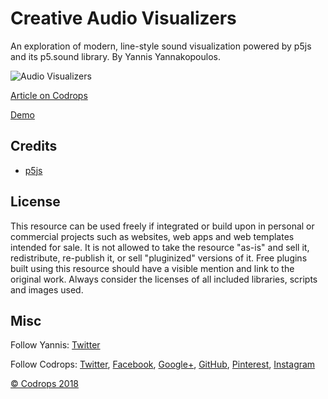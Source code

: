 # Creative Audio Visualizers

An exploration of modern, line-style sound visualization powered by p5js and its p5.sound library. By Yannis Yannakopoulos.

![Audio Visualizers](https://tympanus.net/codrops/wp-content/uploads/2018/03/AudioVisualizers_featured.jpg)

[Article on Codrops](https://tympanus.net/codrops/?p=33934)

[Demo](http://tympanus.net/Development/AudioVisualizers/)

## Credits

- [p5js](http://www.p5js.org)

## License
This resource can be used freely if integrated or build upon in personal or commercial projects such as websites, web apps and web templates intended for sale. It is not allowed to take the resource "as-is" and sell it, redistribute, re-publish it, or sell "pluginized" versions of it. Free plugins built using this resource should have a visible mention and link to the original work. Always consider the licenses of all included libraries, scripts and images used.

## Misc

Follow Yannis: [Twitter](https://twitter.com/neundex)

Follow Codrops: [Twitter](http://www.twitter.com/codrops), [Facebook](http://www.facebook.com/codrops), [Google+](https://plus.google.com/101095823814290637419), [GitHub](https://github.com/codrops), [Pinterest](http://www.pinterest.com/codrops/), [Instagram](https://www.instagram.com/codropsss/)


[© Codrops 2018](http://www.codrops.com)





